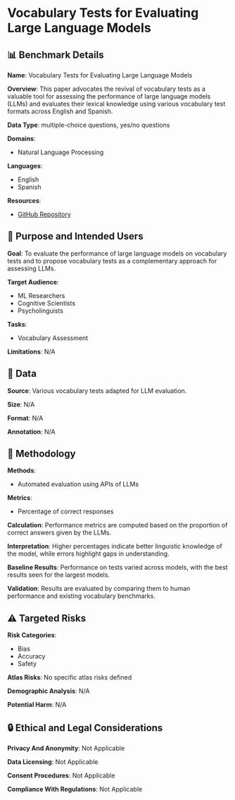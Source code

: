 # Vocabulary Tests for Evaluating Large Language Models

## 📊 Benchmark Details

**Name**: Vocabulary Tests for Evaluating Large Language Models

**Overview**: This paper advocates the revival of vocabulary tests as a valuable tool for assessing the performance of large language models (LLMs) and evaluates their lexical knowledge using various vocabulary test formats across English and Spanish.

**Data Type**: multiple-choice questions, yes/no questions

**Domains**:
- Natural Language Processing

**Languages**:
- English
- Spanish

**Resources**:
- [GitHub Repository](https://github.com/WordsGPT/LLM_Vocabulary_Evaluation)

## 🎯 Purpose and Intended Users

**Goal**: To evaluate the performance of large language models on vocabulary tests and to propose vocabulary tests as a complementary approach for assessing LLMs.

**Target Audience**:
- ML Researchers
- Cognitive Scientists
- Psycholinguists

**Tasks**:
- Vocabulary Assessment

**Limitations**: N/A

## 💾 Data

**Source**: Various vocabulary tests adapted for LLM evaluation.

**Size**: N/A

**Format**: N/A

**Annotation**: N/A

## 🔬 Methodology

**Methods**:
- Automated evaluation using APIs of LLMs

**Metrics**:
- Percentage of correct responses

**Calculation**: Performance metrics are computed based on the proportion of correct answers given by the LLMs.

**Interpretation**: Higher percentages indicate better linguistic knowledge of the model, while errors highlight gaps in understanding.

**Baseline Results**: Performance on tests varied across models, with the best results seen for the largest models.

**Validation**: Results are evaluated by comparing them to human performance and existing vocabulary benchmarks.

## ⚠️ Targeted Risks

**Risk Categories**:
- Bias
- Accuracy
- Safety

**Atlas Risks**:
No specific atlas risks defined

**Demographic Analysis**: N/A

**Potential Harm**: N/A

## 🔒 Ethical and Legal Considerations

**Privacy And Anonymity**: Not Applicable

**Data Licensing**: Not Applicable

**Consent Procedures**: Not Applicable

**Compliance With Regulations**: Not Applicable
